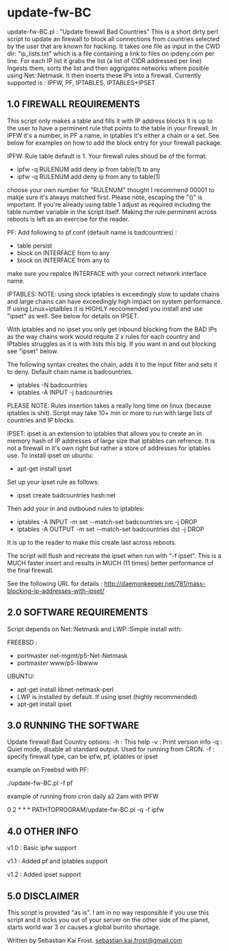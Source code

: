 # update-fw-BC

update-fw-BC.pl : "Update firewall Bad Countries" This is a 
short dirty perl script to update an firewall to block all 
connections from countries selected by the user that are known
for hacking. It takes one file as input in the CWD dir: 
"ip_lists.txt" which is a file containing a link to files on
ipdeny.com per line. For each IP list it grabs the list 
(a list of CIDR addressed per line) Ingests them, sorts the 
list and then aggrigates networks where posible using 
Net::Netmask. It then inserts these IPs into a firewall.
Currently supported is : IPFW, PF, IPTABLES, IPTABLES+IPSET

1.0 FIREWALL REQUIREMENTS
-------------------------
This script only makes a table and fills it with IP address blocks
It is up to the user to have a perminent rule that points to 
the table in your firewall. In IPFW it's a number, in PF a name, in 
iptables it's either a chain or a set. See below for examples on 
how to add the block entry for your firewall package. 

IPFW:
Rule table default is 1. Your firewall rules shoud be of the format:

* ipfw -q RULENUM add deny ip from table\(1\) to any
* ipfw -q RULENUM add deny ip from any to table\(1\)

choose your own number for "RULENUM" thought I recommend
00001 to makje sure it's always matched first. 
Please note, escaping the "()" is important. If you're already
using table 1 adjust as required including the table number variable
in the script itself. Making the rule perminent
across reboots is left as an exercise for the reader. 

PF:
Add following to pf.conf (default name is badcountries) :

* table <badcountries> persist
* block on INTERFACE from <badcountries> to any
* block on INTERFACE from any to <badcountries>

make sure you repalce INTERFACE with your correct network interface name.

IPTABLES:
NOTE: using stock iptables is exceedingly slow to update chains and
large chains can have exceedingly high impact on system performance. 
If using Linux+iptalbles it is HIGHLY reccomended you install and use 
"ipset" as well. See below for details on IPSET.
 
With iptables and no ipset you only get inbound blocking from the BAD IPs as
the way chains work would requite 2 x rules for each country and 
IPtables struggles as it is with lists this big. If you want in and out 
blocking see "ipset" below.

The following syntax creates the chain, adds it to the input filter and
sets it to deny. Default chain name is badcountries.

* iptables -N badcountries
* iptables -A INPUT -j badcountries

PLEASE NOTE: Rules insertion takes a really long time on linux 
(because iptables is shit). Script may take 10+  min or more to run 
with large lists of countries and IP blocks. 

IPSET:
ipset is an extension to iptables that allows you to create an in memory
hash of IP addresses of large size that iptables can refrence. It is not 
a firewall in it's own right but rather a store of addresses for iptables
use. To install ipset on ubuntu: 

* apt-get install ipset

Set up your ipset rule as follows: 

* ipset create badcountries hash:net

Then add your in and outbound rules to iptables: 

* iptables -A INPUT -m set --match-set badcountries src -j DROP 
* iptables -A OUTPUT -m set --match-set badcountries dst -j DROP

It is up to the reader to make this create last across reboots. 

The script will flush and recreate the ipset when run with 
"-f ipset". This is a MUCH faster insert and results in MUCH (11 times)
better performance of the final firewall. 

See the following URL for details : http://daemonkeeper.net/781/mass-blocking-ip-addresses-with-ipset/

2.0 SOFTWARE REQUIREMENTS
-------------------------
Script depends on Net::Netmask  and LWP::Simple install with:

FREEBSD :
* portmaster net-mgmt/p5-Net-Netmask
* portmaster www/p5-libwww

UBUNTU: 
* apt-get install libnet-netmask-perl
* LWP is installed by default. 
If using ipset (highly recommended)
* apt-get install ipset

3.0 RUNNING THE SOFTWARE 
------------------------

Update firewall Bad Country options:
-h : This help
-v : Print version info
-q : Quiet mode, disable all standard output. Used for running from CRON.
-f : specify firewall type, can be ipfw, pf, iptables or ipset

example on Freebsd with PF:

./update-fw-BC.pl -f pf

example of running from cron daily a2 2am with IPFW

0 2 * * * PATHTOPROGRAM/update-fw-BC.pl -q -f ipfw

4.0 OTHER INFO
-------------- 
v1.0 : Basic ipfw support

v1.1 : Added pf and iptables support

v1.2 : Added ipset support

5.0 DISCLAIMER
--------------
This script is provided "as is". I am in no way responsible if you use this script and it locks you out of your server on the other side of the planet, starts world war 3 or causes a global burrito shortage. 

Written by Sebastian Kai Frost. sebastian.kai.frost@gmail.com
